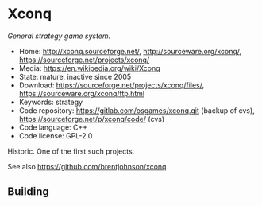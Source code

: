 # Xconq

_General strategy game system._

- Home: http://xconq.sourceforge.net/, http://sourceware.org/xconq/, https://sourceforge.net/projects/xconq/
- Media: https://en.wikipedia.org/wiki/Xconq
- State: mature, inactive since 2005
- Download: https://sourceforge.net/projects/xconq/files/, https://sourceware.org/xconq/ftp.html
- Keywords: strategy
- Code repository: https://gitlab.com/osgames/xconq.git (backup of cvs), https://sourceforge.net/p/xconq/code/ (cvs)
- Code language: C++
- Code license: GPL-2.0

Historic. One of the first such projects.

See also https://github.com/brentjohnson/xconq

## Building


